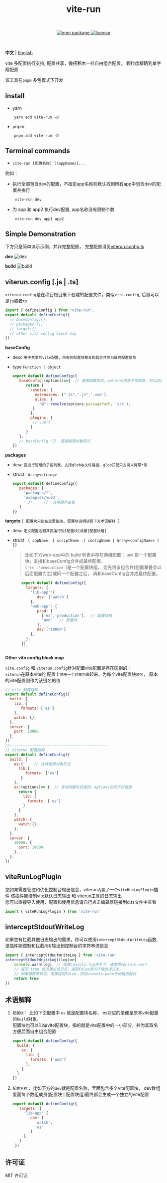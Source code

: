 <h1 align="center">vite-run</h1>
<br/>
<p align="center">
    <a href="https://npmjs.com/package/vite-run">
        <img src="https://img.shields.io/npm/v/vite-run.svg" alt="npm package">
    </a>
    <a href="https://img.shields.io/npm/l/vite-run">
      <img src="https://img.shields.io/npm/l/vite-run?" alt="license"/>
    </a>
</p> 
<br/>


**中文** | [English](./README.md)

vite 多配置执行支持, 配置共享，像搭积木一样自由组合配置，
颗粒度精确到单字段配置

该工具在`pnpm` 多包模式下开发


## install

- yarn

```shell
    yarn add vite-run -D
``` 

- pnpm

```shell
    pnpm add vite-run -D
``` 

## Terminal commands

-   ```shell
    vite-run [配置名称] [?appNames]...
    ```

例如：

- 执行全部包含dev的配置，不指定app名称则默认找到所有app中包含dev的配置并执行
    ```shell
     vite-run dev
    ```
- 为 app 和 app2 执行dev配置, app名称没有限制个数
    ```shell
     vite-run dev app1 app2
    ```

## Simple Demonstration

下方只是简单演示示例，并非完整配置，
完整配置请见[viterun.config.ts](./viterun.config.ts)

**dev**
![dev](./images/dev.png)

**build**
![build](./images/build.png)

## viterun.config [.js | .ts]

`viterun.config`是在项目根目录下创建的配置文件，类似`vite.config`,
后缀可以是`js`或者`ts`

```javascript
import { defineConfig } from "vite-run";
export default defineConfig({
  // baseConfig:{},
  // packages:[],
  // target:{},
  // other vite config block map
})
```

**baseConfig**

- desc  `用于共享的vite配置，所有的配置块都会和其合并作为最终配置信息`
- type `Function | object`

    ```javascript
    export default defineConfig({
       baseConfig:(options)=>{  // 使用函数形式，options包含子包信息，可以动态生成配置
          return {
            resolve: {
              extensions: [".ts",".js",'.vue'],
              alias: {
                "@": resolve(options.packagePath, 'src'),
             }
            },
            plugins: [
             // vue()
            ]
          }
       }，
       // baseConfig：{}  直接使用对象形式
    })
    ```

**packages**

- desc  `要进行管理的子包列表，支持glob与文件路径，glob匹配只支持末尾带*号`
- struct ``` Array<string>```

    ```javascript
    export default defineConfig{{
       packages: [
         'packages/*',    
         'examples/vue3',
         './'     //  支持操作主包
       ]
    }}
    ```

**targets** `[ 配置块只能在这里使用, 配置块说明请看下方术语解释 ]`

- desc  `定义配置名和其要运行的[配置块]或者[配置块组]`
- struct ``` { appName: { scriptName :[ configName | Array<configName> ] }}```
  > 比如下方web-app中的 build 列表中存在两组配置：
  `umd` 是一个配置块，直接和baseConfig合并成最终配置。   
  `['es','production']`是一个配置块组，
  会先将该组合并(配置重叠会以后面配置为主)成同一个配置之后，
  再和baseConfig合并成最终配置。

  ```javascript
      export default defineConfig({
        targets: {
          'lib-app':{
             dev: ['watch']        
          },
          'web-app': {
             prod: [   
               ['es','production'],  // 配置块组 
               'umd'   // 配置块
             ],
             dev:['10000']
          },
        },
      })
      ```

**Other vite config block map**

`vite.config` 和 `viterun.config`针对配置vite配置是存在区别的 :  
`viterun`在原本vite的 配置上`使用一个对象包裹`起来，为每个vite配置块`命名`，
原本的vite配置则作为该键名的值

```javascript
// vite 配置结构
export default defineConfig({
  build: {
    lib: {
       formats: ['es']
    },
    watch: {},
  },
  server: {
    port: 10000
  },
})
//--------------------------------------------
// viterun 配置结构
export default defineConfig({
  build: {
    es:{     // 支持使用对象形式
      lib:{
         formats: ['es']
       }
    },
    es:(options)=> {  // 支持函数形式返回，options包含子包信息
      return {
        lib: {
          formats: ['es']
        }
      }
    },
    watch: {
      watch:{}
    },
  },
  server: {
    10000: {
      port: 10000
    },
  },
})


```


## viteRunLogPlugin

您如果需要管控和优化控制台输出信息，viterun`内置`了一个`viteRunLogPlugin`插件
该插件能控制vite默认日志输出 和 viterun工具的日志输出   
您可以直接导入使用，配置和使用信息请自行点击编辑器链接到d.ts文件中查看

```javascript
import { viteRunLogPlugin } from 'vite-run'
```

## interceptStdoutWriteLog

如果您有拦截其他日志输出的需求，你可以使用`interceptStdoutWriteLog`函数,  
该插件能控制和拦截`所有`输出到控制台的字符串流信息

```javascript
import { interceptStdoutWriteLog } from 'vite-run'
interceptStdoutWriteLog((log)=>{
    console.warn(log)  // 如果console.log用不了，请使用console.warn
    // 返回 true 表示输出该日志，返回false表示不输出该日志，
    // 如果想修改日志，直接返回false，然后console.warn手动输出就行
    return true 
})
```


## 术语解释

1. `配置块`： 比如下面配置中 `es` 就是配置块名称，
   es对应的值便是原本vite配置的`build`对象，  
   配置块也可以叫做vite配置块，指的就是vite配置中的一小部分，并为其取名方便后面自由组合配置
    ```javascript
    export default defineConfig({
      build: {
        es: {
          lib: {
            formats: ['umd']
          },
        }
      }
    })
    ```
2. `配置名称`： 比如下方的`dev`就是配置名称，里面包含多个vite配置块，
   dev数组里面每个数组成员(配置块 | 配置块组)最终都会生成一个独立的vite配置
   ```javascript
   export default defineConfig({
      targets: {
        'lib-app':{
           dev: [
             'watch'，
             'es'
           ]        
        },
      }
    })
   ```

## 许可证

MIT 许可证.
